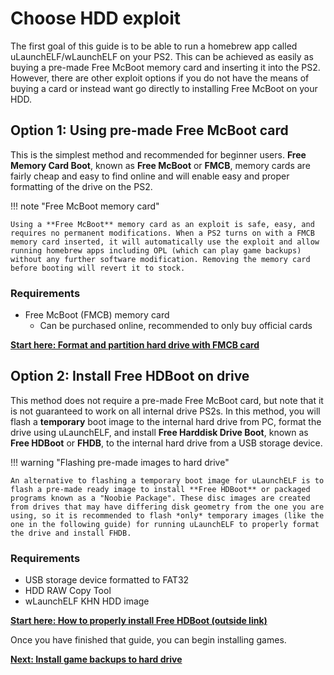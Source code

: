 # Choose HDD exploit

The first goal of this guide is to be able to run a homebrew app called uLaunchELF/wLaunchELF on your PS2. This can be achieved as easily as buying a pre-made Free McBoot memory card and inserting it into the PS2. However, there are other exploit options if you do not have the means of buying a card or instead want go directly to installing Free McBoot on your HDD.

## Option 1: Using pre-made Free McBoot card

This is the simplest method and recommended for beginner users. **Free Memory Card Boot**, known as **Free McBoot** or **FMCB**, memory cards are fairly cheap and easy to find online and will enable easy and proper formatting of the drive on the PS2.

!!! note "Free McBoot memory card"

    Using a **Free McBoot** memory card as an exploit is safe, easy, and requires no permanent modifications. When a PS2 turns on with a FMCB memory card inserted, it will automatically use the exploit and allow running homebrew apps including OPL (which can play game backups) without any further software modification. Removing the memory card before booting will revert it to stock.

### Requirements

- Free McBoot (FMCB) memory card
    - Can be purchased online, recommended to only buy official cards

[**Start here: Format and partition hard drive with FMCB card**](../create-drive-partitions/)

## Option 2: Install Free HDBoot on drive

This method does not require a pre-made Free McBoot card, but note that it is not guaranteed to work on all internal drive PS2s. In this method, you will flash a **temporary** boot image to the internal hard drive from PC, format the drive using uLaunchELF, and install **Free Harddisk Drive Boot**, known as **Free HDBoot** or **FHDB**, to the internal hard drive from a USB storage device.

!!! warning "Flashing pre-made images to hard drive"

    An alternative to flashing a temporary boot image for uLaunchELF is to flash a pre-made ready image to install **Free HDBoot** or packaged programs known as a "Noobie Package". These disc images are created from drives that may have differing disk geometry from the one you are using, so it is recommended to flash *only* temporary images (like the one in the following guide) for running uLaunchELF to properly format the drive and install FHDB.

### Requirements

* USB storage device formatted to FAT32
* HDD RAW Copy Tool
* wLaunchELF KHN HDD image

[**Start here: How to properly install Free HDBoot (outside link)**](https://israpps.github.io/FreeMcBoot-Installer/test/FHDB-TUTO.html)

Once you have finished that guide, you can begin installing games.

[**Next: Install game backups to hard drive**](../hdl-batch-installer/)